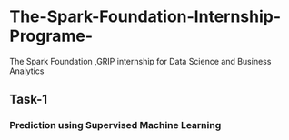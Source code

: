 # The-Spark-Foundation-Internship-Programe-
The Spark Foundation ,GRIP internship for Data Science and Business Analytics
## Task-1
### Prediction using Supervised Machine Learning
